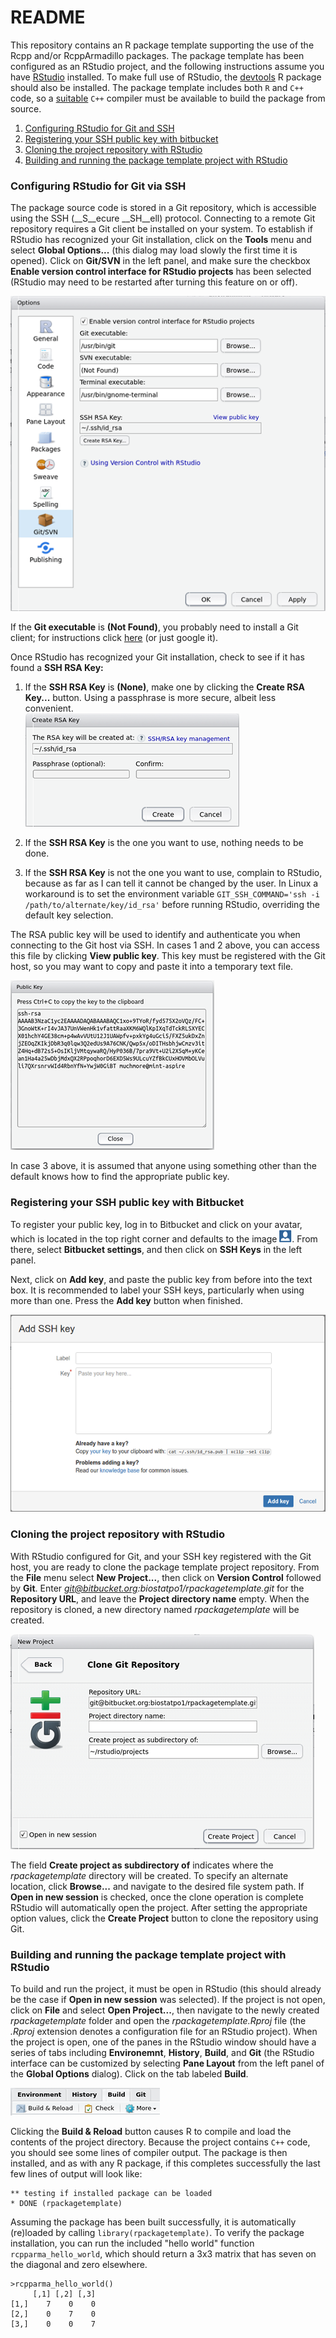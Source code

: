 # README #

This repository contains an R package template supporting the use of the Rcpp and/or RcppArmadillo packages. The package template has been configured as an RStudio project, and the following instructions assume you have [RStudio](https://www.rstudio.com/) installed. To make full use of RStudio, the [devtools](https://cran.r-project.org/web/packages/devtools/index.html) R package should also be installed. The package template includes both `R` and `C++` code, so a [suitable](https://cran.r-project.org/doc/manuals/r-release/R-admin.html) `C++` compiler must be available to build the package from source.

1. [Configuring RStudio for Git and SSH](#configuring-rstudio-for-git-and-ssh)
2. [Registering your SSH public key with bitbucket](#registering-your-ssh-public-key-with-bitbucket)
3. [Cloning the project repository with RStudio](#cloning-the-project-repository-with-rstudio)
4. [Building and running the package template project with RStudio](#building-and-running-the-package-template-project-with-rstudio)

### Configuring RStudio for Git via SSH

The package source code is stored in a Git repository, which is accessible using the SSH (__S__ecure __SH__ell) protocol. Connecting to a remote Git repository requires a Git client be installed on your system. To establish if RStudio has recognized your Git installation, click on the __Tools__ menu and select __Global Options...__ (this dialog may load slowly the first time it is opened). Click on __Git/SVN__ in the left panel, and make sure the checkbox __Enable version control interface for RStudio projects__ has been selected (RStudio may need to be restarted after turning this feature on or off).

![RStudio global options](./readme/SSHKey.png)

If the __Git executable__ is __(Not Found)__, you probably need to install a Git client; for instructions click [here](https://www.atlassian.com/git/tutorials/install-git) (or just google it).

Once RStudio has recognized your Git installation, check to see if it has found a __SSH RSA Key:__ 

1. If the __SSH RSA Key__ is __(None)__, make one by clicking the __Create RSA Key...__ button. Using a passphrase is more secure, albeit less convenient.  
![Create RSA Key](./readme/CreateRSAKey.png)

2. If the __SSH RSA Key__ is the one you want to use, nothing needs to be done.
    
3. If the __SSH RSA Key__ is not the one you want to use, complain to RStudio, because as far as I can tell it cannot be changed by the user. In Linux a workaround is to set the environment variable `GIT_SSH_COMMAND='ssh -i /path/to/alternate/key/id_rsa'` before running RStudio, overriding the default key selection.

The RSA public key will be used to identify and authenticate you when connecting to the Git host via SSH. In cases 1 and 2 above, you can access this file by clicking __View public key__. This key must be registered with the Git host, so you may want to copy and paste it into a temporary text file.

![RSA public key](./readme/PublicKey.png)

In case 3 above, it is assumed that anyone using something other than the default knows how to find the appropriate public key.

### Registering your SSH public key with Bitbucket

To register your public key, log in to Bitbucket and click on your avatar, which is located in the top right corner and defaults to the image ![Avatar](./readme/BitbucketAvatar.png). From there, select __Bitbucket settings__, and then click on __SSH Keys__ in the left panel.

Next, click on __Add key__, and paste the public key from before into the text box. It is recommended to label your SSH keys, particularly when using more than one. Press the __Add key__ button when finished.

![Bitbucket add key](./readme/BitbucketAddKey.png)

### Cloning the project repository with RStudio

With RStudio configured for Git, and your SSH key registered with the Git host, you are ready to clone the package template project repository. From the __File__ menu select __New Project...__, then click on __Version Control__ followed by __Git__. Enter *git@bitbucket.org:biostatpo1/rpackagetemplate.git* for the __Repository URL__, and leave the __Project directory name__ empty. When the repository is cloned, a new directory named *rpackagetemplate* will be created. 

![Cloning a repository with Git and RStudio](./readme/CloneGitRepo.png)

The field __Create project as subdirectory of__ indicates where the *rpackagetemplate* directory will be created. To specify an alternate location, click __Browse...__ and navigate to the desired file system path. If __Open in new session__ is checked, once the clone operation is complete RStudio will automatically open the project. After setting the appropriate option values, click the __Create Project__ button to clone the repository using Git.

### Building and running the package template project with RStudio

To build and run the project, it must be open in RStudio (this should already be the case if __Open in new session__ was selected). If the project is not open, click on __File__ and select __Open Project...__, then navigate to the newly created *rpackagetemplate* folder and open the *rpackagetemplate.Rproj* file (the *.Rproj* extension denotes a configuration file for an RStudio project). When the project is open, one of the panes in the RStudio window should have a series of tabs including __Environemnt__, __History__, __Build__, and __Git__ (the RStudio interface can be customized by selecting __Pane Layout__ from the left panel of the __Global Options__ dialog). Click on the tab labeled __Build__.

![Cloning a repository with Git and RStudio](./readme/BuildTab.png)

Clicking the __Build & Reload__ button causes R to compile and load the contents of the project directory. Because the project contains `C++` code, you should see some lines of compiler output. The package is then installed, and as with any R package, if this completes successfully the last few lines of output will look like:

    ** testing if installed package can be loaded
    * DONE (rpackagetemplate)

Assuming the package has been built successfully, it is automatically (re)loaded by calling `library(rpackagetemplate)`. To verify the package installation, you can run the included "hello world" function `rcpparma_hello_world`, which should return a 3x3 matrix that has seven on the diagonal and zero elsewhere.

    >rcpparma_hello_world()
         [,1] [,2] [,3]
    [1,]    7    0    0
    [2,]    0    7    0
    [3,]    0    0    7